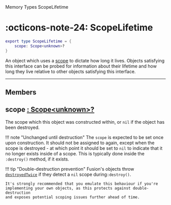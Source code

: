 <nav class="fusiondoc-api-breadcrumbs">
	<span>Memory</span>
	<span>Types</span>
	<span>ScopeLifetime</span>
</nav>

<h1 class="fusiondoc-api-header" markdown>
	<span class="fusiondoc-api-icon" markdown>:octicons-note-24:</span>
	<span class="fusiondoc-api-name">ScopeLifetime</span>
</h1>

```Lua
export type ScopeLifetime = {
	scope: Scope<unknown>?
}
```

An object which uses a [scope](../../types/scope) to dictate how long it lives.
Objects satisfying this interface can be probed for information about their
lifetime and how long they live relative to other objects satisfying this
interface.

-----

## Members

<h2 markdown>
	scope
	<a href="../../types/scope" class="fusiondoc-api-type">
		: Scope&lt;unknown&gt;?
	</a>
</h2>

The scope which this object was constructed within, or `nil` if the object has
been destroyed.

!!! note "Unchanged until destruction"
	The `scope` is expected to be set once upon construction. It should not be
	assigned to again, except when the scope is destroyed - at which point it
	should be set to `nil` to indicate that it no longer exists inside of a
	scope. This is typically done inside the `:destroy()` method, if it exists.

!!! tip "Double-destruction prevention"
	Fusion's objects throw
	[`destroyedTwice`](../../../general/errors/#destroyedtwice) if they detect
	a `nil` scope during`:destroy()`.

	It's strongly recommended that you emulate this behaviour if you're
	implementing your own objects, as this protects against double-destruction
	and exposes potential scoping issues further ahead of time.